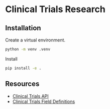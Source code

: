 # Clinical Trials Research

## Installation

Create a virtual environment.

```bash
python -m venv .venv
```

Install

```bash
pip install -e .
```

## Resources

- [Clinical Trials API](https://clinicaltrials.gov/data-api/api)
- [Clinical Trials Field Definitions](https://clinicaltrials.gov/data-api/about-api/study-data-structure)
